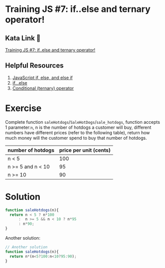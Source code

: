 # Training JS #7: if..else and ternary operator!

## Kata Link 🥋

[Training JS #7: if..else and ternary operator!](https://www.codewars.com/kata/57202aefe8d6c514300001fd/train/javascript)

## Helpful Resources

1. [JavaScript if, else, and else if](https://www.w3schools.com/js/js_if_else.asp)
2. [if...else](https://developer.mozilla.org/en-US/docs/Web/JavaScript/Reference/Statements/if...else)
3. [Conditional (ternary) operator](https://developer.mozilla.org/en-US/docs/Web/JavaScript/Reference/Operators/Conditional_Operator)

# Exercise
Complete function `saleHotdogs`/`SaleHotDogs`/`sale_hotdogs`, function accepts 1 parameter:`n`, n is the number of hotdogs a customer will buy, different numbers have different prices (refer to the following table), return how much money will the customer spend to buy that number of hotdogs.


|number of hotdogs|	price per unit (cents)|
|-----------------|-----------------------|
|n < 5	            |100                  |
|n >= 5 and n < 10	|95                   |
|n >= 10	        |90                   |

# Solution
```js
function saleHotdogs(n){
  return n < 5 ? n*100
      :  n >= 5 && n < 10 ? n*95
      : n*90;
}
```
Another solution:
```js
// Another solution
function saleHotdogs(n){
  return n*(n<5?100:n<10?95:90);
}
```